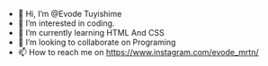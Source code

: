 - 👋 Hi, I’m @Evode Tuyishime 
- 👀 I’m interested in coding.
- 🌱 I’m currently learning HTML And CSS
- 💞️ I’m looking to collaborate on Programing
- 📫 How to reach me on https://www.instagram.com/evode_mrtn/

<!---
Judamrtn/Judamrtn is a ✨ special ✨ repository because its `README.md` (this file) appears on your GitHub profile.
You can click the Preview link to take a look at your changes.
--->
